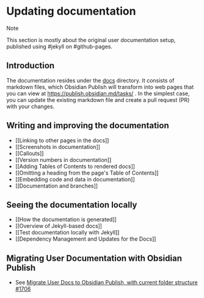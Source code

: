 # Updating documentation

> [!Note]
> This section is mostly about the original user documentation setup, published using #jekyll on #github-pages.

## Introduction

The documentation resides under the [docs](https://github.com/obsidian-tasks-group/obsidian-tasks/blob/main/docs) directory.
It consists of markdown files, which Obsidian Publish will transform into web pages that you can view at <https://publish.obsidian.md/tasks/> .
In the simplest case, you can update the existing markdown file and create a pull request (PR) with your changes.

## Writing and improving the documentation

- [[Linking to other pages in the docs]]
- [[Screenshots in documentation]]
- [[Callouts]]
- [[Version numbers in documentation]]
- [[Adding Tables of Contents to rendered docs]]
- [[Omitting a heading from the page's Table of Contents]]
- [[Embedding code and data in documentation]]
- [[Documentation and branches]]

## Seeing the documentation locally

- [[How the documentation is generated]]
- [[Overview of Jekyll-based docs]]
- [[Test documentation locally with Jekyll]]
- [[Dependency Management and Updates for the Docs]]

## Migrating User Documentation with Obsidian Publish

- See [Migrate User Docs to Obsidian Publish, with current folder structure #1706](https://github.com/obsidian-tasks-group/obsidian-tasks/issues/1706)
